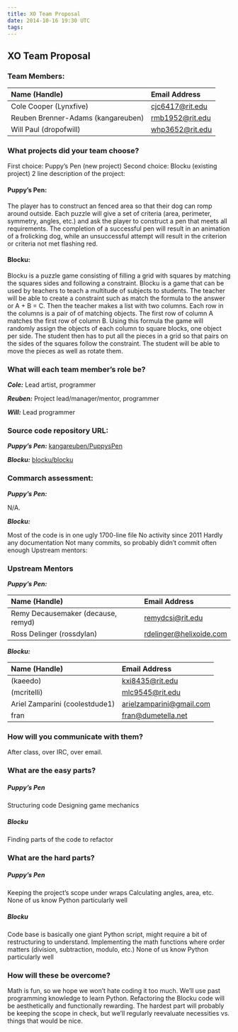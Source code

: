 ```yaml
---
title: XO Team Proposal
date: 2014-10-16 19:30 UTC
tags:
---
```


## XO Team Proposal

### Team Members:

| Name (Handle) | Email Address |
|:--------------|:---------|
| Cole Cooper (Lynxfive) | cjc6417@rit.edu |
| Reuben Brenner-Adams (kangareuben) | rmb1952@rit.edu |
| Will Paul (dropofwill) |  whp3652@rit.edu |


### What projects did your team choose?

First choice: Puppy’s Pen (new project)
Second choice: Blocku (existing project)
2 line description of the project:

#### Puppy’s Pen:

The player has to construct an fenced area so that their dog can romp around outside. Each puzzle will give a set of criteria (area, perimeter, symmetry, angles, etc.) and ask the player to construct a pen that meets all requirements. The completion of a successful pen will result in an animation of a frolicking dog, while an unsuccessful attempt will result in the criterion or criteria not met flashing red.

#### Blocku:

Blocku is a puzzle game consisting of filling a grid with squares by matching the squares sides and following a constraint. Blocku is a game that can be used by teachers to teach a multitude of subjects to students. The teacher will be able to create a constraint such as match the formula to the answer or A + B = C. Then the teacher makes a list with two columns. Each row in the columns is a pair of of matching objects. The first row of column A matches the first row of column B. Using this formula the game will randomly assign the objects of each column to square blocks, one object per side. The student then has to put all the pieces in a grid so that pairs on the sides of the squares follow the constraint. The student will be able to move the pieces as well as rotate them.

### What will each team member’s role be?

***Cole:*** Lead artist, programmer

***Reuben:*** Project lead/manager/mentor, programmer

***Will:*** Lead programmer

### Source code repository URL:

***Puppy’s Pen:*** [kangareuben/PuppysPen](https://github.com/kangareuben/PuppysPen)

***Blocku:*** [blocku/blocku](https://gitorious.org/blocku/blocku/source/9ea360cc1d45f29ba292ae93afa7af1167c42034:)

### Commarch assessment:

***Puppy’s Pen:***

N/A.

***Blocku:***

Most of the code is in one ugly 1700-line file
No activity since 2011
Hardly any documentation
Not many commits, so probably didn’t commit often enough
Upstream mentors:


### Upstream Mentors

***Puppy’s Pen:***

| Name (Handle) | Email Address |
|:--------------|:---------|
| Remy Decausemaker (decause, remyd) | remydcsi@rit.edu |
| Ross Delinger (rossdylan) | rdelinger@helixoide.com |

***Blocku:***

| Name (Handle) | Email Address   |
|:--------------|:----------------|
| (kaeedo)      | kxi8435@rit.edu |
| (mcritelli)   | mlc9545@rit.edu |
| Ariel Zamparini (coolestdude1) | arielzamparini@gmail.com |
| fran | fran@dumetella.net |

### How will you communicate with them?

After class, over IRC, over email.

### What are the easy parts?

##### Puppy’s Pen

Structuring code
Designing game mechanics

##### Blocku

Finding parts of the code to refactor

### What are the hard parts?

##### Puppy’s Pen

Keeping the project’s scope under wraps
Calculating angles, area, etc.
None of us know Python particularly well

##### Blocku

Code base is basically one giant Python script, might require a bit of restructuring to understand.
Implementing the math functions where order matters (division, subtraction, modulo, etc.)
None of us know Python particularly well

### How will these be overcome?

Math is fun, so we hope we won’t hate coding it too much. We’ll use past programming knowledge to learn Python. Refactoring the Blocku code will be aesthetically and functionally rewarding. The hardest part will probably be keeping the scope in check, but we’ll regularly reevaluate necessities vs. things that would be nice.
